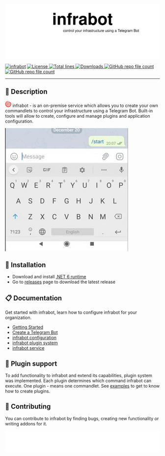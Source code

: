 
<img src="assets/images/header.svg"/>

[![infrabot](https://img.shields.io/badge/infrabot-orange)](https://github.com/infrabot-io/infrabot)
<a href="https://img.shields.io/github/license/infrabot-io/infrabot">
  <img src="https://img.shields.io/github/license/infrabot-io/infrabot" alt="License" />
</a>
<a href="https://img.shields.io/tokei/lines/github/infrabot-io/infrabot">
  <img src="https://img.shields.io/tokei/lines/github/infrabot-io/infrabot" alt="Total lines" />
</a>
<a href="https://img.shields.io/github/downloads/infrabot-io/infrabot/total">
  <img src="https://img.shields.io/github/downloads/infrabot-io/infrabot/total" alt="Downloads" />
</a>
<a href="https://img.shields.io/github/stars/infrabot-io/infrabot?style=social">
  <img alt="GitHub repo file count" src="https://img.shields.io/github/stars/infrabot-io/infrabot?style=social">
</a>
<a href="https://img.shields.io/github/contributors/infrabot-io/infrabot">
  <img alt="GitHub repo file count" src="https://img.shields.io/github/contributors/infrabot-io/infrabot">
</a> 

---

## :newspaper: Description

<img src="assets/images/infrabot.png" height="20" width="20"/> infrabot - is an on-premise service which allows you to create your own commandlets to control your infrastructure using a Telegram Bot. Built-in tools will allow to create, configure and manage plugins and application configuration.

<img src="assets/images/demo.gif" alt="infrabot-logo" width="400px" height="400px"/>


## :wrench: Installation

- Download and install [.NET 6 runtime](https://dotnet.microsoft.com/en-us/download/dotnet/6.0)
- Go to [releases](https://github.com/infrabot-io/infrabot/releases) page to download the latest release

## :clipboard: Documentation

Get started with infrabot, learn how to configure infrabot for your organization.

- [Getting Started](https://infrabot-io.github.io/documentation/gettingstarted.html)
- [Create a Telegram Bot](https://infrabot-io.github.io/documentation/createbot.html)
- [infrabot configuration](https://infrabot-io.github.io/documentation/configoverview.html)
- [infrabot plugin system](https://infrabot-io.github.io/documentation/pluginoverview.html)
- [infrabot service](https://infrabot-io.github.io/documentation/infrabotservice.html)

## :vhs: Plugin support

To add functionality to infrabot and extend its capabilities, plugin system was implemented. Each plugin determines which command infrabot can execute. One plugin - means one commandlet. See [examples](https://infrabot-io.github.io/documentation/examplescripts.html) to get to know how to create plugins.


## :dart: Contributing
You can contribute to infrabot by finding bugs, creating new functionality or writing addons for it.

<img src="assets/images/footer_fixed.svg"/>
